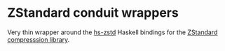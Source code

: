 # ZStandard conduit wrappers

Very thin wrapper around the
[hs-zstd](https://github.com/facebookexperimental/hs-zstd) Haskell bindings for
the [ZStandard compresssion library](http://facebook.github.io/zstd/).

